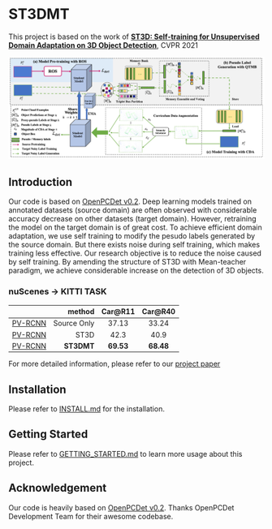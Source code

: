 # ST3DMT

This project is based on the work of  [**ST3D: Self-training for Unsupervised Domain Adaptation on 3D Object Detection**](https://arxiv.org/pdf/2103.05346), CVPR 2021

![framework](./docs/framework.png)


## Introduction

Our code is based on [OpenPCDet v0.2](https://github.com/open-mmlab/OpenPCDet/tree/v0.2.0). 
Deep learning models trained on annotated datasets (source domain) are often observed with considerable accuracy decrease on other datasets (target domain). However, retraining the model on the target domain is of great cost. To achieve efficient domain adaptation, we use self training to modify the pesudo labels generated by the source domain. But there exists noise during self training, which makes training less effective. Our research objective is to reduce the noise caused by self training. By amending the structure of ST3D with Mean-teacher paradigm, we achieve considerable increase on the detection of 3D objects.


### nuScenes -> KITTI TASK
|                                             | method | Car@R11 | Car@R40 |
|---------------------------------------------|----------:|:-------:|:-------:|
| [PV-RCNN](tools/cfgs/da-nuscenes-kitti_models/pvrcnn/pvrcnn_old_anchor.yaml) | Source Only | 37.13 | 33.24 |
| [PV-RCNN](tools/cfgs/da-nuscenes-kitti_models/pvrcnn_st3d/pvrcnn_st3d.yaml) | ST3D | 42.3 | 40.9 |
| [PV-RCNN](tools/cfgs/da-nuscenes-kitti_models/pvrcnn_st3d/pvrcnn_st3d.yaml) | **ST3DMT** | **69.53** | **68.48** |

For more detailed information, please refer to our [project paper](docs/project.pdf)

## Installation

Please refer to [INSTALL.md](docs/INSTALL.md) for the installation.

## Getting Started

Please refer to [GETTING_STARTED.md](docs/GETTING_STARTED.md) to learn more usage about this project.

## Acknowledgement

Our code is heavily based on [OpenPCDet v0.2](https://github.com/open-mmlab/OpenPCDet/tree/v0.2.0). Thanks OpenPCDet Development Team for their awesome codebase.
